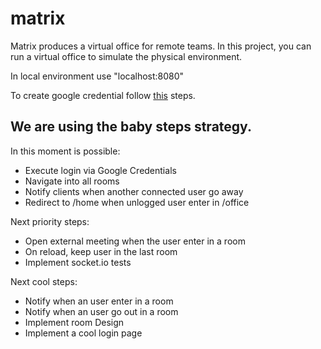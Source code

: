 # matrix

Matrix produces a virtual office for remote teams. In this project, you can run a virtual office to simulate the physical environment.

In local environment use "localhost:8080" 

To create google credential follow [this](https://developers.google.com/identity/sign-in/web/sign-in) steps.

## We are using the baby steps strategy.

In this moment is possible:
- Execute login via Google Credentials
- Navigate into all rooms
- Notify clients when another connected user go away
- Redirect to /home when unlogged user enter in /office

Next priority steps:
- Open external meeting when the user enter in a room
- On reload, keep user in the last room
- Implement socket.io tests

Next cool steps:
- Notify when an user enter in a room
- Notify when an user go out in a room
- Implement room Design
- Implement a cool login page
